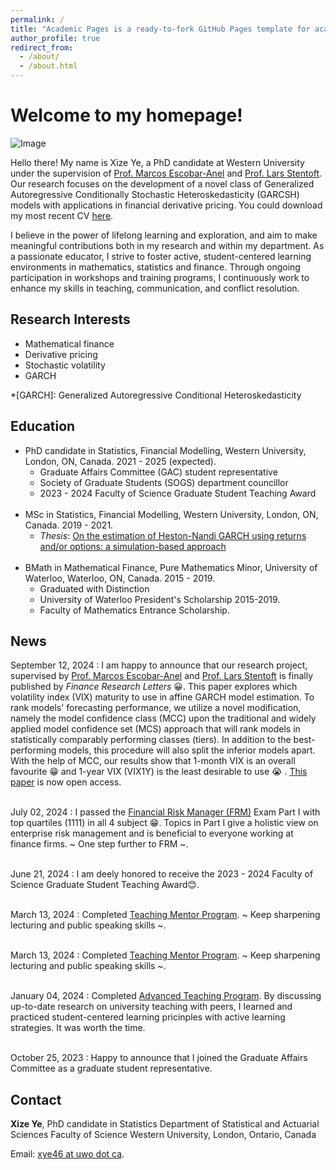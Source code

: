 ```yaml
---
permalink: /
title: "Academic Pages is a ready-to-fork GitHub Pages template for academic personal websites"
author_profile: true
redirect_from: 
  - /about/
  - /about.html
---
```


# Welcome to my homepage! 

![Image](/images/personal_pic.png)

Hello there! My name is Xize Ye, a PhD candidate at Western University under the supervision of [Prof. Marcos Escobar-Anel](https://www.uwo.ca/stats/people/bios/marcos-escobar-anel.html) and [Prof. Lars Stentoft](https://economics.uwo.ca/people/faculty/stentoft.html). Our research focuses on the development of a novel class of Generalized Autoregressive Conditionally Stochastic Heteroskedasticity (GARCSH) models with applications in financial derivative pricing. You could download my most recent CV [here](https://xizeye.github.io/files/cv.pdf).

I believe in the power of lifelong learning and exploration, and aim to make meaningful contributions both in my research and within my department. As a passionate educator, I strive to foster active, student-centered learning environments in mathematics, statistics and finance. Through ongoing participation in workshops and training programs, I continuously work to enhance my skills in teaching, communication, and conflict resolution.

Research Interests
------
* Mathematical finance
* Derivative pricing
* Stochastic volatility
* GARCH

*[GARCH]: Generalized Autoregressive Conditional Heteroskedasticity


Education
------
 * PhD candidate in Statistics, Financial Modelling, Western University, London, ON, Canada. 2021 - 2025 (expected).
	 * Graduate Affairs Committee (GAC) student representative
	 * Society of Graduate Students (SOGS) department councillor
	 * 2023 - 2024 Faculty of Science Graduate Student Teaching Award<br/><br/>
 * MSc in Statistics, Financial Modelling,  Western University, London, ON, Canada. 2019 - 2021.
	 * *Thesis*: [On the estimation of Heston-Nandi GARCH using returns and/or options: a simulation-based approach](https://ir.lib.uwo.ca/cgi/viewcontent.cgi?article=10524&context=etd)<br/><br/>
 * BMath in Mathematical Finance, Pure Mathematics Minor, University of Waterloo, Waterloo, ON, Canada. 2015 - 2019.
	 * Graduated with Distinction
	 * University of Waterloo President's Scholarship 2015-2019.
	 * Faculty of Mathematics Entrance Scholarship.

News
------
September 12, 2024
:   I am happy to announce that our research project, supervised by [Prof. Marcos Escobar-Anel](https://www.uwo.ca/stats/people/bios/marcos-escobar-anel.html) and [Prof. Lars Stentoft](https://economics.uwo.ca/people/faculty/stentoft.html) is finally published by *Finance Research Letters* 😀. This paper explores which volatility index (VIX) maturity to use in affine GARCH model estimation. To rank models' forecasting performance, we utilize a novel modification, namely the model confidence class (MCC) upon the traditional and widely applied model confidence set (MCS) approach that will rank models in statistically comparably performing classes (tiers). In addition to the best-performing models, this procedure will also split the inferior models apart. With the help of MCC, our results show that 1-month VIX is an overall favourite 😁 and 1-year VIX (VIX1Y) is the least desirable to use 😭 . [This paper](https://www.sciencedirect.com/science/article/pii/S1544612324010833) is now open access. <br/><br/>

July 02, 2024
:   I passed the [Financial Risk Manager (FRM)](https://www.garp.org/frm) Exam Part I with top quartiles (1111) in all 4 subject 😁. Topics in Part I give a holistic view on enterprise risk management and is beneficial to everyone working at finance firms. ~ One step further to FRM ~. <br/><br/>

June 21, 2024
:   I am deely honored to receive the 2023 - 2024 Faculty of Science Graduate Student Teaching Award😊. <br/><br/>

March 13, 2024
:   Completed [Teaching Mentor Program](https://teaching.uwo.ca/programs/allprograms/teachingmentor.html). ~ Keep sharpening lecturing and public speaking skills ~. <br/><br/>

March 13, 2024
:   Completed [Teaching Mentor Program](https://teaching.uwo.ca/programs/allprograms/teachingmentor.html). ~ Keep sharpening lecturing and public speaking skills ~. <br/><br/>

January 04, 2024
:   Completed [Advanced Teaching Program](https://teaching.uwo.ca/programs/allprograms/atp.html). By discussing   up-to-date research on university teaching with peers, I learned and practiced student-centered learning pricinples with active learning strategies. It was worth the time. <br/><br/>

October 25, 2023
:   Happy to announce that I joined the Graduate Affairs Committee as a graduate student representative. 

Contact
------
**Xize Ye**, PhD candidate in Statistics
Department of Statistical and Actuarial Sciences
Faculty of Science
Western University, London, Ontario, Canada

Email: [xye46 at uwo dot ca](xye46@uwo.ca).
